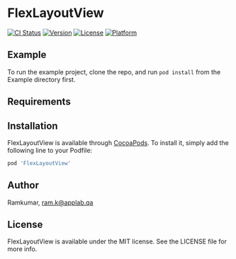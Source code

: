 # FlexLayoutView

[![CI Status](https://img.shields.io/travis/Ramkumar/FlexLayoutView.svg?style=flat)](https://travis-ci.org/Ramkumar/FlexLayoutView)
[![Version](https://img.shields.io/cocoapods/v/FlexLayoutView.svg?style=flat)](https://cocoapods.org/pods/FlexLayoutView)
[![License](https://img.shields.io/cocoapods/l/FlexLayoutView.svg?style=flat)](https://cocoapods.org/pods/FlexLayoutView)
[![Platform](https://img.shields.io/cocoapods/p/FlexLayoutView.svg?style=flat)](https://cocoapods.org/pods/FlexLayoutView)

## Example

To run the example project, clone the repo, and run `pod install` from the Example directory first.

## Requirements

## Installation

FlexLayoutView is available through [CocoaPods](https://cocoapods.org). To install
it, simply add the following line to your Podfile:

```ruby
pod 'FlexLayoutView'
```

## Author

Ramkumar, ram.k@applab.qa

## License

FlexLayoutView is available under the MIT license. See the LICENSE file for more info.
